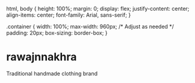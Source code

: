 html, body {
  height: 100%;
  margin: 0;
  display: flex;
  justify-content: center;
  align-items: center;
  font-family: Arial, sans-serif;
}

.container {
  width: 100%;
  max-width: 960px; /* Adjust as needed */
  padding: 20px;
  box-sizing: border-box;
}
# rawajnnakhra
Traditional handmade clothing brand
